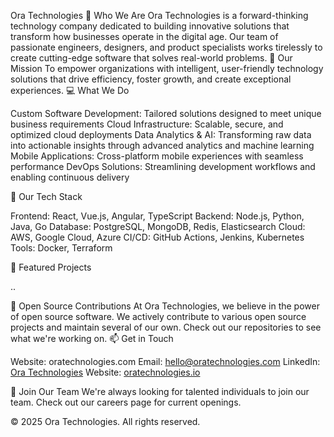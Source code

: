 Ora Technologies
🌟 Who We Are
Ora Technologies is a forward-thinking technology company dedicated to building innovative solutions that transform how businesses operate in the digital age. Our team of passionate engineers, designers, and product specialists works tirelessly to create cutting-edge software that solves real-world problems.
🚀 Our Mission
To empower organizations with intelligent, user-friendly technology solutions that drive efficiency, foster growth, and create exceptional experiences.
💻 What We Do

Custom Software Development: Tailored solutions designed to meet unique business requirements
Cloud Infrastructure: Scalable, secure, and optimized cloud deployments
Data Analytics & AI: Transforming raw data into actionable insights through advanced analytics and machine learning
Mobile Applications: Cross-platform mobile experiences with seamless performance
DevOps Solutions: Streamlining development workflows and enabling continuous delivery

🔧 Our Tech Stack

Frontend: React, Vue.js, Angular, TypeScript
Backend: Node.js, Python, Java, Go
Database: PostgreSQL, MongoDB, Redis, Elasticsearch
Cloud: AWS, Google Cloud, Azure
CI/CD: GitHub Actions, Jenkins, Kubernetes
Tools: Docker, Terraform

📘 Featured Projects


..

🤝 Open Source Contributions
At Ora Technologies, we believe in the power of open source software. We actively contribute to various open source projects and maintain several of our own. Check out our repositories to see what we're working on.
📫 Get in Touch

Website: oratechnologies.com
Email: hello@oratechnologies.com
LinkedIn: [Ora Technologies](https://www.linkedin.com/company/ora-technologies-nepal)
Website: [oratechnologies.io](https://oratechnologies.io/)

🔎 Join Our Team
We're always looking for talented individuals to join our team. Check out our careers page for current openings.

© 2025 Ora Technologies. All rights reserved.
